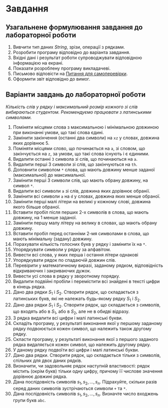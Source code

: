 # Завдання
## Узагальнене формулювання завдання до лабораторної роботи

1. Вивчити тип даних _String_, зрізи, операції з рядками.
2. Розробити програму відповідно до варіанта завдання.
3. Вхідні дані і результат роботи супроводжувати відповідною інформацією на екрані.
4. Показати розроблену програму викладачеві.
5. Письмово відповісти на [Питання для самоперевірки](./questions).
6. Оформити звіт відповідно до вимог.

## Варіанти завдань до лабораторної роботи

*Кількість слів у рядку і максимальний розмір кожного зі слів вибираються студентом. Рекомендуємо працювати з латинськими символами.*

1. Поміняти місцями слова з максимальною і мінімальною довжиною при виконанні умови, що такі слова єдині.
2. Замінити закінчення (останні два символи) на `xz` у словах, довжина яких дорівнює 5.
3. Поміняти місцями слово, що починається на `a`, зі словом, що закінчується на `z`, за умови, що такі слова існують і є єдиними.
4. Видалити останні `3` символа зі слів, що починаються на `a`.
5. Видалити перші 3 символи зі слів, що закінчуються на `th`.
6. Доповнити символом `*` слова, що мають довжину менше заданої (максимальної) до максимальної.
7. Замінити перші 3 символи слів, що мають обрану довжину, на символ `*`.
8. Видалити всі символи `a` зі слів, довжина яких дорівнює обранії.
9. Замінити всі символи `a` на `d` у словах, довжина яких менше обраної.
10. Замінити перші малі літери на великі у кожному слові, довжина якого більше обраної.
11. Вставити пробіл після перших 2-х символів в слова, що мають довжину, на $1$ менше заданої.
12. Замінити першу малу літеру на велику в словах, що мають обрану довжину.
13. Вставити пробіл перед останніми 2-мя символами в слова, що мають мінімальну (задану) довжину.
14. Порахувати кількість голосних букв у рядку і замінити їх на `*`.
15. Упорядкувати символи у рядку за алфавітом.
16. Вивести всі слова, у яких перша і остання літери однакові
17. Упорядкувати рядок по спадаючій довжин слів.
18. Перевірити у математичному виразі, заданому рядком, відповідність відкриваючих і закриваючих дужок.
19. Вивести усі слова в рядку у зворотному порядку.
20. Видалити подвійні пробіли і перемістити всі знайдені в тексті цифри в кінець рядка.
21. Дано два рядки $S_1$ і $S_2$. Створити рядок, що складається з латинських букв, які не належать будь-якому рядку $S_1$ і $S_2$.
22. Дано два рядки $S_1$ і $S_2$. Створити рядок, що складається з символів, що входять або в $S_1$, або в $S_2$, але не в обидві відразу.
23. З рядка видалити всі цифри і малі латинські букви.
24. Складіть програму, у результаті виконання якої у першому заданому рядку подвоюється кожен символ, що належить також другому рядку.
25. Скласти програму, у результаті виконання якої з першого заданого рядка видаляється кожен символ, що належить другому рядку.
26. У даному рядку подвоїти всі цифри і малі латинські букви.
27. Дано два рядки. Створити рядок, що складається тільки з символів, спільних для двох даних рядків.
28. Визначити, чи задовольняє рядок наступній властивості: рядок містить (окрім букв) тільки одну цифру, причому її числове значення дорівнює довжині рядка.
29. Дана послідовність символів $s_1, s_2, \ldots, s_n$. Підрахуйте, скільки разів серед даних символів зустрічаються символи `+` та `*`.
30. Дана послідовність символів  $s_1, s_2, \ldots, s_n$. Визначте число входжень групи букв `abc`.
